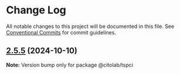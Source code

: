 # Change Log

All notable changes to this project will be documented in this file.
See [Conventional Commits](https://conventionalcommits.org) for commit guidelines.

## [2.5.5](/compare/v2.5.4...v2.5.5) (2024-10-10)

**Note:** Version bump only for package @citolab/tspci
